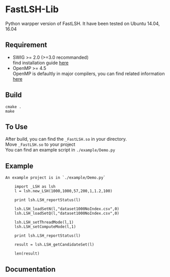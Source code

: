 # FastLSH-Lib
Python warpper version of FastLSH. It have been tested on Ubuntu 14.04, 16.04

## Requirement 
* SWIG >= 2.0 (>=3.0 recommanded)  
    find installation guide [here](http://www.swig.org/download.html)
* OpenMP >= 4.5  
    OpenMP is defaultly in major compilers, you can find related information [here](http://www.openmp.org/resources/openmp-compilers/)
    
## Build
    cmake .  
    make
## To Use
After build, you can find the `_FastLSH.so` in your directory.  
Move `_FastLSH.so` to your project   
You can find an example script in `./example/Demo.py` 

## Example
    An example project is in `./example/Demo.py`
    
        import _LSH as lsh
        l = lsh.new_LSH(1000,1000,57,200,1,1.2,100)
        
        print lsh.LSH_reportStatus(l)
        
        lsh.LSH_loadSetN(l,"dataset1000NoIndex.csv",0)
        lsh.LSH_loadSetQ(l,"dataset1000NoIndex.csv",0)
        
        lsh.LSH_setThreadMode(l,1)
        lsh.LSH_setComputeMode(l,1)
        
        print lsh.LSH_reportStatus(l)
        
        result = lsh.LSH_getCandidateSet(l)
        
        len(result)

## Documentation



